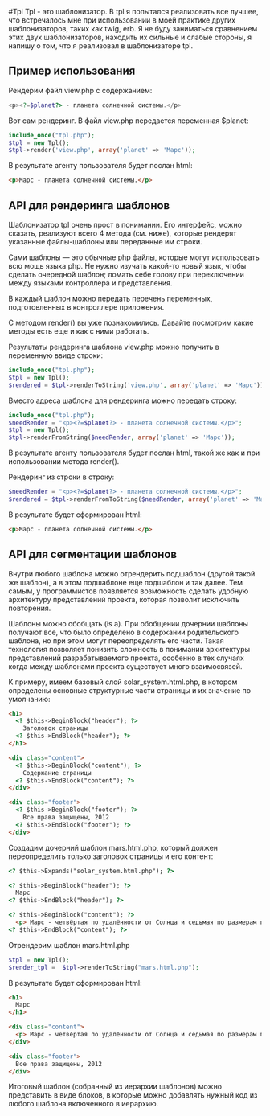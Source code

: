 #Tpl
Tpl - это шаблонизатор.
В tpl я попытался реализовать все лучшее, что встречалось мне при использовании 
в моей практике других шаблонизаторов, таких как twig, erb. Я не буду заниматься 
сравнением этих двух шаблонизаторов, находить их сильные и слабые стороны, я напишу 
о том, что я реализовал в шаблонизаторе tpl.

Пример использования
--------------------
Рендерим файл view.php с содержанием:

```php
<p><?=$planet?> - планета солнечной системы.</p>
```
Вот сам рендеринг. В файл view.php передается переменная $planet:

```php
include_once("tpl.php");
$tpl = new Tpl();
$tpl->render('view.php', array('planet' => 'Марс'));
```

В результате агенту пользователя будет послан html:

```html
<p>Марс - планета солнечной системы.</p>
```

API для рендеринга шаблонов
--------------------

Шаблонизатор tpl очень прост в понимании. Его интерфейс, можно сказать, реализуют 
всего 4 метода (см. ниже), которые рендерят указанные файлы-шаблоны или переданные им строки.

Сами шаблоны — это обычные php файлы, которые могут использовать всю мощь языка php. 
Не нужно изучать какой-то новый язык, чтобы сделать очередной шаблон; ломать себе 
голову при переключении между языками контроллера и представления.

В каждый шаблон можно передать перечень переменных, подготовленных в контроллере приложения.

С методом render() вы уже познакомились. Давайте посмотрим какие методы есть еще и как с ними работать.

Результаты рендеринга шаблона view.php можно получить в переменную ввиде строки:

```php
include_once("tpl.php");
$tpl = new Tpl();
$rendered = $tpl->renderToString('view.php', array('planet' => 'Марс'));
```

Вместо адреса шаблона для рендеринга можно передать строку:

```php
include_once("tpl.php");
$needRender = "<p><?=$planet?> - планета солнечной системы.</p>";
$tpl = new Tpl();
$tpl->renderFromString($needRender, array('planet' => 'Марс'));
```

В результате агенту пользователя будет послан html, такой же как и при использовании метода render().

Рендеринг из строки в строку:

```php
$needRender = "<p><?=$planet?> - планета солнечной системы.</p>";
$rendered = $tpl->renderFromToString($needRender, array('planet' => 'Марс'));
```

В результате будет сформирован html:

```html
<p>Марс - планета солнечной системы.</p>
```

API для сегментации шаблонов
--------------------

Внутри любого шаблона можно отрендерить подшаблон (другой такой же шаблон), а в 
этом подшаблоне еще подшаблон и так далее. Тем самым, у программистов появляется 
возможность сделать удобную архитектуру представлений проекта, которая позволит 
исключить повторения.

Шаблоны можно обобщать (is a). При обобщении дочернии шаблоны получают все, что 
было определено в содержании родительского шаблона, но при этом могут переопределять 
его части. Такая технология позволяет понизить сложность в понимании 
архитектуры представлений разрабатываемого проекта, особенно в тех случаях 
когда между шаблонами проекта существует много взаимосвязей.

К примеру, имеем базовый слой solar_system.html.php, в котором определены основные 
структурные части страницы и их значение по умолчанию:
```html
<h1>
  <? $this->BeginBlock("header"); ?>
    Заголовок страницы
  <? $this->EndBlock("header"); ?>
</h1>

<div class="content">
  <? $this->BeginBlock("content"); ?>
    Содержание страницы
  <? $this->EndBlock("content"); ?>
</div>

<div class="footer">
  <? $this->BeginBlock("footer"); ?>
    Все права защищены, 2012
  <? $this->EndBlock("footer"); ?>
</div>
```

Создадим дочерний шаблон mars.html.php, который должен переопределить только заголовок страницы и его контент:
```html
<? $this->Expands("solar_system.html.php"); ?>

<? $this->BeginBlock("header"); ?>
  Марс
<? $this->EndBlock("header"); ?>

<? $this->BeginBlock("content"); ?>
  <p> Марс - четвёртая по удалённости от Солнца и седьмая по размерам планета Солнечной системы.</p>
<? $this->EndBlock("content"); ?>
```

Отрендерим шаблон mars.html.php
```php
$tpl = new Tpl();
$render_tpl =  $tpl->renderToString("mars.html.php");
```

В результате будет сформирован html:

```html
<h1>
  Марс
</h1>

<div class="content">
  <p> Марс - четвёртая по удалённости от Солнца и седьмая по размерам планета Солнечной системы.</p>
</div>

<div class="footer">
  Все права защищены, 2012
</div>
```

Итоговый шаблон (собранный из иерархии шаблонов) можно представить в виде блоков, 
в которые можно добавлять нужный код из любого шаблона включенного в иерархию.

